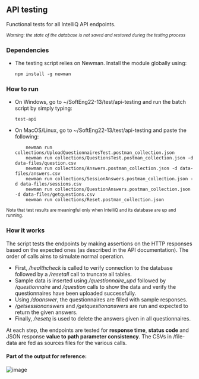 ## API testing

Functional tests for all IntelliQ API endpoints.

<sub>*Warning: the state of the database is not saved and restored during the testing process*</sub>

### Dependencies

- The testing script relies on Newman. Install the module globally using:

    ``` npm install -g newman ```
    
### How to run
    
- On Windows, go to ~/SoftEng22-13/test/api-testing and run the batch script by simply typing:

    ``` test-api ```
    
- On MacOS/Linux, go to ~/SoftEng22-13/test/api-testing and paste the following:

    ``` newman run collections/Constants.postman_collection.json
        newman run collections/UploadQuestionnairesTest.postman_collection.json
        newman run collections/QuestionsTest.postman_collection.json -d data-files/question.csv
        newman run collections/Answers.postman_collection.json -d data-files/answers.csv
        newman run collections/SessionAnswers.postman_collection.json -d data-files/sessions.csv
        newman run collections/QuestionAnswers.postman_collection.json -d data-files/getquestions.csv
        newman run collections/Reset.postman_collection.json 
    ```
    
<sub>Note that test results are meaningful only when IntelliQ and its database are up and running.</sub>


### How it works

The script tests the endpoints by making assertions on the HTTP responses based on the expected ones (as described in the API documentation). 
The order of calls aims to simulate normal operation.

- First, */healthcheck* is called to verify connection to the database followed by a */resetall* call to truncate all tables. 
- Sample data is inserted using */questionnaire_upd* followed by */questionnaire* and */question* calls to show the data and verify the questionnaires have been uploaded successfully. 
- Using */doanswer*, the questionnaires are filled with sample responses.
- */getsessionanswers* and */getquestionanswers* are run and expected to return the given answers.
- Finally, */resetq* is used to delete the answers given in all questionnaires.

At each step, the endpoints are tested for **response time**, **status code** and JSON response **value to path parameter consistency**. 
The CSVs in /file-data are fed as sources files for the various calls.

#### Part of the output for reference:
![image](https://user-images.githubusercontent.com/115061993/218283303-3b052ef8-d29b-42af-9c49-4d874f0b1f10.png)
